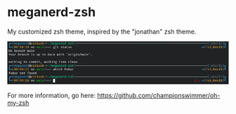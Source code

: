 # meganerd-zsh
My customized zsh theme, inspired by the "jonathan" zsh theme.

![screenshot](/screenshots/meganerd-zsh-theme.png?raw=true "Meganerd OMZ Theme Screenshot")

For more information, go here:
https://github.com/championswimmer/oh-my-zsh
